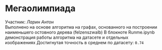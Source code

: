# Мегаолимпиада
Участник: *Ларин Антон*  
Выполнено на основе алгоритма на графах, основанного на построении наименьшего остовного дерева  (felzenszwalb)
В блокноте Runme.ipynb демонстрация работы алгоритма на датасете и отдельных изображениях
Достигнутая точность в среднем по датасету: `0.74`
